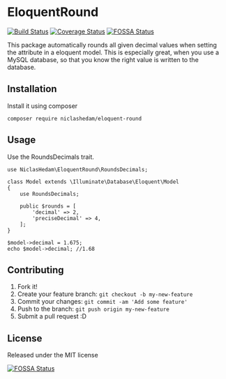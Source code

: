 # EloquentRound
[![Build Status](https://travis-ci.org/NiclasHedam/eloquent-round.svg?branch=master)](https://travis-ci.org/NiclasHedam/eloquent-round)
[![Coverage Status](https://coveralls.io/repos/github/NiclasHedam/eloquent-round/badge.svg?branch=master)](https://coveralls.io/github/NiclasHedam/eloquent-round?branch=master)
[![FOSSA Status](https://app.fossa.io/api/projects/git%2Bgithub.com%2Fniclashedam%2Feloquent-round.svg?type=shield)](https://app.fossa.io/projects/git%2Bgithub.com%2Fniclashedam%2Feloquent-round?ref=badge_shield)

This package automatically rounds all given decimal values when setting the attribute in a eloquent model. This is especially great, when you use a MySQL database, so that you know the right value is written to the database.

## Installation

Install it using composer

`composer require niclashedam/eloquent-round`

## Usage

Use the RoundsDecimals trait.


```
use NiclasHedam\EloquentRound\RoundsDecimals;

class Model extends \Illuminate\Database\Eloquent\Model
{
    use RoundsDecimals;

    public $rounds = [
        'decimal' => 2,
        'preciseDecimal' => 4,
    ];
}
```

```
$model->decimal = 1.675;
echo $model->decimal; //1.68
```

## Contributing

1. Fork it!
2. Create your feature branch: `git checkout -b my-new-feature`
3. Commit your changes: `git commit -am 'Add some feature'`
4. Push to the branch: `git push origin my-new-feature`
5. Submit a pull request :D

## License

Released under the MIT license


[![FOSSA Status](https://app.fossa.io/api/projects/git%2Bgithub.com%2Fniclashedam%2Feloquent-round.svg?type=large)](https://app.fossa.io/projects/git%2Bgithub.com%2Fniclashedam%2Feloquent-round?ref=badge_large)